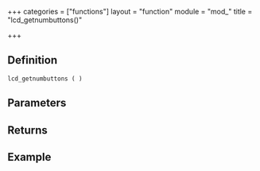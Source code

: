 +++
categories = ["functions"]
layout = "function"
module = "mod_"
title = "lcd_getnumbuttons()"

+++

## Definition

    lcd_getnumbuttons ( )

## Parameters

## Returns

## Example

